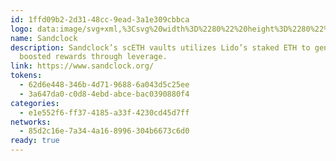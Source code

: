 ```yaml
---
id: 1ffd09b2-2d31-48cc-9ead-3a1e309cbbca
logo: data:image/svg+xml,%3Csvg%20width%3D%2280%22%20height%3D%2280%22%20viewBox%3D%220%200%2080%2080%22%20fill%3D%22none%22%20xmlns%3D%22http%3A%2F%2Fwww.w3.org%2F2000%2Fsvg%22%3E%0A%3Cg%20clip-path%3D%22url(%23clip0_8280_3356)%22%3E%0A%3Cpath%20d%3D%22M46.5058%2049.726L61.1034%2035.4609V31.7332H57.2857L42.688%2046.0013V27.6342L39.9915%2024.9961L37.2919%2027.6342V45.9983L22.6942%2031.7302H18.8765V35.4579L33.4773%2049.7229H14.685C13.6317%2050.7521%2013.0386%2051.3287%2011.9854%2052.3611L14.685%2054.9961H35.3521L39.9854%2050.4685L44.6186%2054.9961H65.2858L67.9854%2052.3611L65.2858%2049.7229L46.5058%2049.726Z%22%20fill%3D%22%2301FF97%22%2F%3E%0A%3Cg%20opacity%3D%220.6%22%20filter%3D%22url(%23filter0_f_8280_3356)%22%3E%0A%3Cpath%20d%3D%22M49.5058%2047.726L64.1034%2033.4609V29.7332H60.2857L45.688%2044.0013V25.6342L42.9915%2022.9961L40.2919%2025.6342V43.9983L25.6942%2029.7302H21.8765V33.4579L36.4773%2047.7229H17.685C16.6317%2048.7521%2016.0386%2049.3287%2014.9854%2050.3611L17.685%2052.9961H38.3521L42.9854%2048.4685L47.6186%2052.9961H68.2858L70.9854%2050.3611L68.2858%2047.7229L49.5058%2047.726Z%22%20fill%3D%22%2301FF97%22%2F%3E%0A%3C%2Fg%3E%0A%3C%2Fg%3E%0A%3Cdefs%3E%0A%3Cfilter%20id%3D%22filter0_f_8280_3356%22%20x%3D%220.985352%22%20y%3D%228.99609%22%20width%3D%2284%22%20height%3D%2258%22%20filterUnits%3D%22userSpaceOnUse%22%20color-interpolation-filters%3D%22sRGB%22%3E%0A%3CfeFlood%20flood-opacity%3D%220%22%20result%3D%22BackgroundImageFix%22%2F%3E%0A%3CfeBlend%20mode%3D%22normal%22%20in%3D%22SourceGraphic%22%20in2%3D%22BackgroundImageFix%22%20result%3D%22shape%22%2F%3E%0A%3CfeGaussianBlur%20stdDeviation%3D%227%22%20result%3D%22effect1_foregroundBlur_8280_3356%22%2F%3E%0A%3C%2Ffilter%3E%0A%3CclipPath%20id%3D%22clip0_8280_3356%22%3E%0A%3Crect%20width%3D%2280%22%20height%3D%2280%22%20fill%3D%22white%22%2F%3E%0A%3C%2FclipPath%3E%0A%3C%2Fdefs%3E%0A%3C%2Fsvg%3E%0A
name: Sandclock
description: Sandclock’s scETH vaults utilizes Lido’s staked ETH to generate
  boosted rewards through leverage.
link: https://www.sandclock.org/
tokens:
  - 62d6e448-346b-4d71-9688-6a043d5c25ee
  - 3a647da0-c0d8-4ebd-abce-bac0390880f4
categories:
  - e1e552f6-ff37-4185-a33f-4230cd45d7ff
networks:
  - 85d2c16e-7a34-4a16-8996-304b6673c6d0
ready: true
---
```

